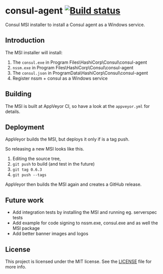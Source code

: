 # consul-agent [![Build status](https://ci.appveyor.com/api/projects/status/rue46i4p5y9i2p4t?svg=true)](https://ci.appveyor.com/project/StefanScherer/consul-agent)

Consul MSI installer to install a Consul agent as a Windows service.

## Introduction

The MSI installer will install:

1. The `consul.exe` in Program Files\HashiCorp\Consul\consul-agent
2. `nssm.exe` in Program Files\HashiCorp\Consul\consul-agent
3. The `consul.json` in ProgramData\HashiCorp\Consul\consul-agent
4. Register nssm + consul as a Windows service

## Building

The MSI is built at AppVeyor CI, so have a look at the `appveyor.yml` for details.

## Deployment

AppVeyor builds the MSI, but deploys it only if is a tag push.

So releasing a new MSI looks like this.

1. Editing the source tree,
2. `git push` to build (and test in the future)
3. `git tag 0.6.3`
4. `git push --tags`

AppVeyor then builds the MSI again and creates a GitHub release.

## Future work

* Add integration tests by installing the MSI and running eg. serverspec tests
* Add example for code signing to nssm.exe, consul.exe and as well the MSI package
* Add better banner images and logos

## License

This project is licensed under the MIT license. See the [LICENSE](./LICENSE) file for more info.
